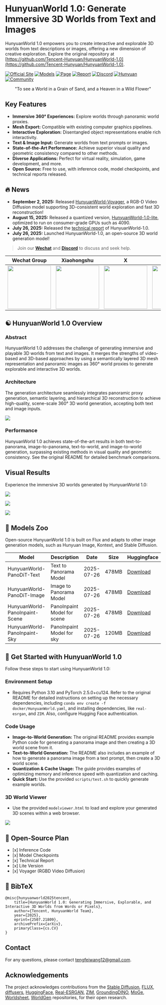 # HunyuanWorld 1.0: Generate Immersive 3D Worlds from Text and Images

HunyuanWorld 1.0 empowers you to create interactive and explorable 3D worlds from text descriptions or images, offering a new dimension of creative exploration. Explore the original repository at [https://github.com/Tencent-Hunyuan/HunyuanWorld-1.0](https://github.com/Tencent-Hunyuan/HunyuanWorld-1.0).

[![Official Site](https://img.shields.io/badge/Official%20Site-333399.svg?logo=homepage)](https://3d.hunyuan.tencent.com/sceneTo3D)
[![Models](https://img.shields.io/badge/%F0%9F%A4%97%20Models-d96902.svg)](https://huggingface.co/tencent/HunyuanWorld-1)
[![Page](https://img.shields.io/badge/Page-bb8a2e.svg?logo=github)](https://3d-models.hunyuan.tencent.com/world/)
[![Report](https://img.shields.io/badge/Report-b5212f.svg?logo=arxiv)](https://arxiv.org/abs/2507.21809)
[![Discord](https://img.shields.io/badge/Discord-white.svg?logo=discord)](https://discord.gg/dNBrdrGGMa)
[![Hunyuan](https://img.shields.io/badge/Hunyuan-black.svg?logo=x)](https://x.com/TencentHunyuan)
[![Community](https://img.shields.io/badge/Community-lavender.svg?logo=homeassistantcommunitystore)](#community-resources)

<p align="center">
  "To see a World in a Grain of Sand, and a Heaven in a Wild Flower"
</p>

## Key Features

*   **Immersive 360° Experiences:** Explore worlds through panoramic world proxies.
*   **Mesh Export:** Compatible with existing computer graphics pipelines.
*   **Interactive Exploration:** Disentangled object representations enable rich interactivity.
*   **Text & Image Input:** Generate worlds from text prompts or images.
*   **State-of-the-Art Performance:** Achieve superior visual quality and geometric consistency compared to other methods.
*   **Diverse Applications:** Perfect for virtual reality, simulation, game development, and more.
*   **Open Source:**  Free to use, with inference code, model checkpoints, and technical reports released.

## 🔥 News

*   **September 2, 2025:** Released [HunyuanWorld-Voyager](https://github.com/Tencent-Hunyuan/HunyuanWorld-Voyager/), a RGB-D Video Diffusion model supporting 3D-consistent world exploration and fast 3D reconstruction!
*   **August 15, 2025:** Released a quantized version, [HunyuanWorld-1.0-lite](https://github.com/Tencent-Hunyuan/HunyuanWorld-1.0/), optimized to run on consumer-grade GPUs such as 4090.
*   **July 26, 2025:** Released the [technical report](https://arxiv.org/abs/2507.21809) of HunyuanWorld-1.0.
*   **July 26, 2025:** Launched HunyuanWorld-1.0, an open-source 3D world generation model!

> Join our **[Wechat](#)** and **[Discord](https://discord.gg/dNBrdrGGMa)** to discuss and seek help.

| Wechat Group                                     | Xiaohongshu                                           | X                                           | Discord                                           |
|--------------------------------------------------|-------------------------------------------------------|---------------------------------------------|---------------------------------------------------|
| <img src="assets/qrcode/wechat.png"  height=140> | <img src="assets/qrcode/xiaohongshu.png"  height=140> | <img src="assets/qrcode/x.png"  height=140> | <img src="assets/qrcode/discord.png"  height=140> |

## ☯️ **HunyuanWorld 1.0 Overview**

### Abstract

HunyuanWorld 1.0 addresses the challenge of generating immersive and playable 3D worlds from text and images.  It merges the strengths of video-based and 3D-based approaches by using a semantically layered 3D mesh representation and panoramic images as 360° world proxies to generate explorable and interactive 3D worlds.

### Architecture

The generation architecture seamlessly integrates panoramic proxy generation, semantic layering, and hierarchical 3D reconstruction to achieve high-quality, scene-scale 360° 3D world generation, accepting both text and image inputs.

<p align="left">
  <img src="assets/arch.jpg">
</p>

### Performance

HunyuanWorld 1.0 achieves state-of-the-art results in both text-to-panorama, image-to-panorama, text-to-world, and image-to-world generation, surpassing existing methods in visual quality and geometric consistency.  See the original README for detailed benchmark comparisons.

## Visual Results

Experience the immersive 3D worlds generated by HunyuanWorld 1.0:

<p align="left">
  <img src="assets/panorama1.gif">
</p>

 <p align="left">
  <img src="assets/panorama2.gif">
</p> 

<p align="left">
  <img src="assets/roaming_world.gif">
</p>

## 🎁 Models Zoo

Open-source HunyuanWorld 1.0 is built on Flux and adapts to other image generation models, such as Hunyuan Image, Kontext, and Stable Diffusion.

| Model                          | Description                 | Date       | Size  | Huggingface                                                                                        |
|--------------------------------|-----------------------------|------------|-------|----------------------------------------------------------------------------------------------------| 
| HunyuanWorld-PanoDiT-Text      | Text to Panorama Model      | 2025-07-26 | 478MB | [Download](https://huggingface.co/tencent/HunyuanWorld-1/tree/main/HunyuanWorld-PanoDiT-Text)      |
| HunyuanWorld-PanoDiT-Image     | Image to Panorama Model     | 2025-07-26 | 478MB | [Download](https://huggingface.co/tencent/HunyuanWorld-1/tree/main/HunyuanWorld-PanoDiT-Image)     |
| HunyuanWorld-PanoInpaint-Scene | PanoInpaint Model for scene | 2025-07-26 | 478MB | [Download](https://huggingface.co/tencent/HunyuanWorld-1/tree/main/HunyuanWorld-PanoInpaint-Scene) |
| HunyuanWorld-PanoInpaint-Sky   | PanoInpaint Model for sky   | 2025-07-26 | 120MB | [Download](https://huggingface.co/tencent/HunyuanWorld-1/tree/main/HunyuanWorld-PanoInpaint-Sky)   |

## 🤗 Get Started with HunyuanWorld 1.0

Follow these steps to start using HunyuanWorld 1.0:

### Environment Setup

*   Requires Python 3.10 and PyTorch 2.5.0+cu124.  Refer to the original README for detailed instructions on setting up the necessary dependencies, including `conda env create -f docker/HunyuanWorld.yaml`, and installing dependencies, like `real-esrgan`, and `ZIM`.  Also, configure Hugging Face authentication.

### Code Usage

*   **Image-to-World Generation:** The original README provides example Python code for generating a panorama image and then creating a 3D world scene from it.
*   **Text-to-World Generation:** The README also includes an example of how to generate a panorama image from a text prompt, then create a 3D world scene.
*   **Quantization & Cache Usage:**  The guide provides examples of optimizing memory and inference speed with quantization and caching.
*   **Quick Start:** Use the provided `scripts/test.sh` to quickly generate example worlds.

### 3D World Viewer

*   Use the provided `modelviewer.html` to load and explore your generated 3D scenes within a web browser.

<p align="left">
  <img src="assets/quick_look.gif">
</p>

## 📑 Open-Source Plan

*   \[x] Inference Code
*   \[x] Model Checkpoints
*   \[x] Technical Report
*   \[x] Lite Version
*   \[x] Voyager (RGBD Video Diffusion)

## 🔗 BibTeX
```
@misc{hunyuanworld2025tencent,
    title={HunyuanWorld 1.0: Generating Immersive, Explorable, and Interactive 3D Worlds from Words or Pixels},
    author={Tencent, HunyuanWorld Team},
    year={2025},
    eprint={2507.21809},
    archivePrefix={arXiv},
    primaryClass={cs.CV}
}
```

## Contact

For any questions, please contact tengfeiwang12@gmail.com.

## Acknowledgements

The project acknowledges contributions from the [Stable Diffusion](https://github.com/Stability-AI/stablediffusion), [FLUX](https://github.com/black-forest-labs/flux), [diffusers](https://github.com/huggingface/diffusers), [HuggingFace](https://huggingface.co), [Real-ESRGAN](https://github.com/xinntao/Real-ESRGAN), [ZIM](https://github.com/naver-ai/ZIM), [GroundingDINO](https://github.com/IDEA-Research/GroundingDINO), [MoGe](https://github.com/microsoft/moge), [Worldsheet](https://worldsheet.github.io/), [WorldGen](https://github.com/ZiYang-xie/WorldGen) repositories, for their open research.